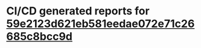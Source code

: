 # CI/CD generated reports for [59e2123d621eb581eedae072e71c26685c8bcc9d](https://github.com/hydephp/develop/commit/59e2123d621eb581eedae072e71c26685c8bcc9d)
